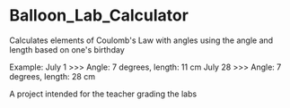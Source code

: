 # Balloon_Lab_Calculator
Calculates elements of Coulomb's Law with angles using the angle and length based on one's birthday

Example: July 1 >>> Angle: 7 degrees, length: 11 cm
         July 28 >>> Angle: 7 degrees, length: 28 cm
         
A project intended for the teacher grading the labs
